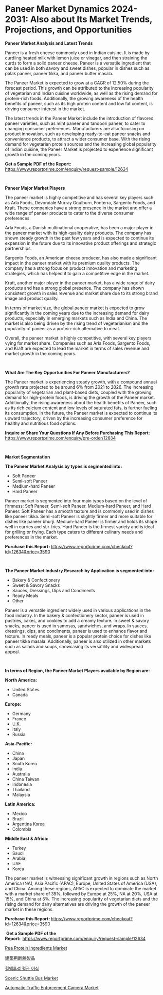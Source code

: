 <p><h1>Paneer Market Dynamics 2024-2031: Also about Its Market Trends, Projections, and Opportunities</h1></p><p><strong>Paneer Market Analysis and Latest Trends</strong></p>
<p><p>Paneer is a fresh cheese commonly used in Indian cuisine. It is made by curdling heated milk with lemon juice or vinegar, and then straining the curds to form a solid paneer cheese. Paneer is a versatile ingredient that can be used in both savory and sweet dishes, popular in dishes such as palak paneer, paneer tikka, and paneer butter masala.</p><p>The Paneer Market is expected to grow at a CAGR of 12.50% during the forecast period. This growth can be attributed to the increasing popularity of vegetarian and Indian cuisine worldwide, as well as the rising demand for protein-rich foods. Additionally, the growing awareness of the health benefits of paneer, such as its high protein content and low fat content, is driving consumer interest in the market.</p><p>The latest trends in the Paneer Market include the introduction of flavored paneer varieties, such as mint paneer and tandoori paneer, to cater to changing consumer preferences. Manufacturers are also focusing on product innovation, such as developing ready-to-eat paneer snacks and convenience products, to attract a wider consumer base. With the rising demand for vegetarian protein sources and the increasing global popularity of Indian cuisine, the Paneer Market is projected to experience significant growth in the coming years.</p></p>
<p><strong>Get a Sample PDF of the Report:&nbsp;</strong> <a href="https://www.reportprime.com/enquiry/request-sample/12634">https://www.reportprime.com/enquiry/request-sample/12634</a></p>
<p>&nbsp;</p>
<p><strong>Paneer Major Market Players</strong></p>
<p><p>The paneer market is highly competitive and has several key players such as Arla Foods, Devondale Murray Goulburn, Fonterra, Sargento Foods, and Kraft. These companies have a strong presence in the market and offer a wide range of paneer products to cater to the diverse consumer preferences.</p><p>Arla Foods, a Danish multinational cooperative, has been a major player in the paneer market with its high-quality dairy products. The company has shown steady growth in the past few years and is expected to continue its expansion in the future due to its innovative product offerings and strategic partnerships.</p><p>Sargento Foods, an American cheese producer, has also made a significant impact in the paneer market with its premium quality products. The company has a strong focus on product innovation and marketing strategies, which has helped it to gain a competitive edge in the market.</p><p>Kraft, another major player in the paneer market, has a wide range of dairy products and has a strong global presence. The company has shown consistent growth in sales revenue and market share due to its strong brand image and product quality.</p><p>In terms of market size, the global paneer market is expected to grow significantly in the coming years due to the increasing demand for dairy products, especially in emerging markets such as India and China. The market is also being driven by the rising trend of vegetarianism and the popularity of paneer as a protein-rich alternative to meat.</p><p>Overall, the paneer market is highly competitive, with several key players vying for market share. Companies such as Arla Foods, Sargento Foods, and Kraft are expected to lead the market in terms of sales revenue and market growth in the coming years.</p></p>
<p>&nbsp;</p>
<p><strong>What Are The Key Opportunities For Paneer Manufacturers?</strong></p>
<p><p>The Paneer market is experiencing steady growth, with a compound annual growth rate projected to be around 6% from 2021 to 2026. The increasing popularity of vegetarian and plant-based diets, coupled with the growing demand for high-protein foods, is driving the growth of the Paneer market. Additionally, the rising awareness about the health benefits of Paneer, such as its rich calcium content and low levels of saturated fats, is further fueling its consumption. In the future, the Paneer market is expected to continue its upward trajectory, driven by the increasing consumer preference for healthy and nutritious food options.</p></p>
<p><strong>Inquire or Share Your Questions If Any Before Purchasing This Report:</strong> <a href="https://www.reportprime.com/enquiry/pre-order/12634">https://www.reportprime.com/enquiry/pre-order/12634</a></p>
<p>&nbsp;</p>
<p><strong>Market Segmentation</strong></p>
<p><strong>The Paneer Market Analysis by types is segmented into:</strong></p>
<p><ul><li>Soft Paneer</li><li>Semi-soft Paneer</li><li>Medium-hard Paneer</li><li>Hard Paneer</li></ul></p>
<p><p>Paneer market is segmented into four main types based on the level of firmness: Soft Paneer, Semi-soft Paneer, Medium-hard Paneer, and Hard Paneer. Soft Paneer has a smooth texture and is commonly used in dishes like paneer tikka. Semi-soft Paneer is slightly firmer and more suitable for dishes like paneer bhurji. Medium-hard Paneer is firmer and holds its shape well in curries and stir-fries. Hard Paneer is the firmest variety and is ideal for grilling or frying. Each type caters to different culinary needs and preferences in the market.</p></p>
<p><strong>Purchase this Report:&nbsp;</strong><a href="https://www.reportprime.com/checkout?id=12634&price=3590">https://www.reportprime.com/checkout?id=12634&price=3590</a></p>
<p>&nbsp;</p>
<p><strong>The Paneer Market Industry Research by Application is segmented into:</strong></p>
<p><ul><li>Bakery & Confectionery</li><li>Sweet & Savory Snacks</li><li>Sauces, Dressings, Dips and Condiments</li><li>Ready Meals</li><li>Other</li></ul></p>
<p><p>Paneer is a versatile ingredient widely used in various applications in the food industry. In the bakery & confectionery sector, paneer is used in pastries, cakes, and cookies to add a creamy texture. In sweet & savory snacks, paneer is used in samosas, sandwiches, and wraps. In sauces, dressings, dips, and condiments, paneer is used to enhance flavor and texture. In ready meals, paneer is a popular protein choice for dishes like paneer tikka masala. Additionally, paneer is also utilized in other markets such as salads and soups, showcasing its versatility and widespread appeal.</p></p>
<p>&nbsp;</p>
<p><strong>In terms of Region, the Paneer Market Players available by Region are:</strong></p>
<p>
    <p> <strong> North America: </strong>
        <ul>
            <li>United States</li>
            <li>Canada</li>
        </ul>
        </p> 
    <p> <strong> Europe: </strong>
        <ul>
            <li>Germany</li>
            <li>France</li>
            <li>U.K.</li>
            <li>Italy</li>
            <li>Russia</li>
        </ul>
        </p> 
    <p> <strong> Asia-Pacific: </strong>
        <ul>
            <li>China</li>
            <li>Japan</li>
            <li>South Korea</li>
            <li>India</li>
            <li>Australia</li>
            <li>China Taiwan</li>
            <li>Indonesia</li>
            <li>Thailand</li>
            <li>Malaysia</li>
        </ul>
        </p> 
    <p> <strong> Latin America: </strong>
        <ul>
            <li>Mexico</li>
            <li>Brazil</li>
            <li>Argentina Korea</li>
            <li>Colombia</li>
        </ul>
        </p> 
    <p> <strong> Middle East & Africa: </strong>
        <ul>
            <li>Turkey</li>
            <li>Saudi</li>
            <li>Arabia</li>
            <li>UAE</li>
            <li>Korea</li>
        </ul>
    </p>
    </p>
<p><p>The paneer market is witnessing significant growth in regions such as North America (NA), Asia Pacific (APAC), Europe, United States of America (USA), and China. Among these regions, APAC is expected to dominate the market with a market share of 35%, followed by Europe at 25%, NA at 20%, USA at 15%, and China at 5%. The increasing popularity of vegetarian diets and the rising demand for dairy alternatives are driving the growth of the paneer market in these regions.</p></p>
<p><strong>Purchase this Report: </strong><a href="https://www.reportprime.com/checkout?id=12634&price=3590">https://www.reportprime.com/checkout?id=12634&price=3590</a></p>
<p>&nbsp;<strong>Get a Sample PDF of the Report:&nbsp;&nbsp;</strong><a href="https://www.reportprime.com/enquiry/request-sample/12634">https://www.reportprime.com/enquiry/request-sample/12634</a></p>
<p><strong></strong></p>
<p><p><a href="https://github.com/myacatherineblakecaczo9vcsw/Market-Research-Report-List-2/blob/main/pea-protein-ingredients-market.md">Pea Protein Ingredients Market</a></p><p><a href="https://medium.com/@antonehyatt1/%E5%BB%BA%E7%89%A9%E6%96%AD%E7%86%B1%E8%A3%BD%E5%93%81%E5%B8%82%E5%A0%B4%E3%81%AE%E3%83%88%E3%83%AC%E3%83%B3%E3%83%89%E3%81%A8%E5%B8%82%E5%A0%B4%E5%88%86%E6%9E%90%E3%81%AF-2024%E5%B9%B4%E3%81%8B%E3%82%892031%E5%B9%B4%E3%81%BE%E3%81%A7%E3%81%AE%E6%9C%9F%E9%96%93%E3%81%AB%E4%BA%88%E6%B8%AC%E3%81%95%E3%82%8C%E3%81%A6%E3%81%84%E3%81%BE%E3%81%99-7ae53bf70d5d">建築用断熱製品</a></p><p><a href="https://medium.com/@hugofirst44/%ED%97%A4%EB%AA%A8-%EB%8B%A4%EC%9D%B4%EC%96%BC%EB%9D%BC%EC%9D%B4%EC%8B%9C%EC%8A%A4-%ED%98%88%EA%B4%80-%EC%9D%B4%EC%8B%9D%EB%AC%BC-%EC%8B%9C%EC%9E%A5-%EA%B7%9C%EB%AA%A8-%EC%8B%9C%EC%9E%A5-%EC%A0%84%EB%A7%9D-%EB%B0%8F-%EC%8B%9C%EC%9E%A5-%EC%98%88%EC%B8%A1-2024%EB%85%84%EB%B6%80%ED%84%B0-2031%EB%85%84-b76f74e98788">혈액투석 혈관 이식</a></p><p><a href="https://issuu.com/reportprime-2/docs/scenic-shuttle-bus-market-size-2030.pptx">Scenic Shuttle Bus Market</a></p><p><a href="https://issuu.com/reportprime-2/docs/automatic-traffic-enforcement-camera-market-size-2">Automatic Traffic Enforcement Camera Market</a></p></p>